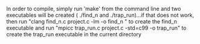 In order to compile, simply run 'make' from the command line and two executables will be created ( ./find_n and ./trap_run)...if that does not work, then run "clang find_n.c project.c -lm -o find_n " to create the find_n executable and run "mpicc trap_run.c project.c -std=c99 -o trap_run" to create the trap_run executable in the current directory

